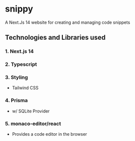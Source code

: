 # snippy
A Next.Js 14 website for creating and managing code snippets

## Technologies and Libraries used

### 1. Next.js 14

### 2. Typescript

### 3. Styling

- Tailwind CSS

### 4. Prisma 

- w/ SQLite Provider

### 5. monaco-editor/react 

- Provides a code editor in the browser

